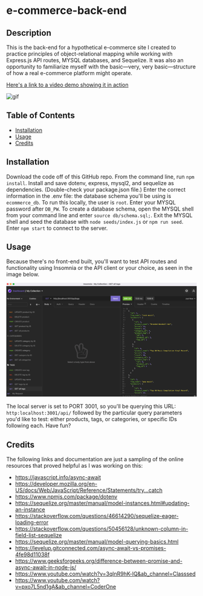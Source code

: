 # e-commerce-back-end

## Description
This is the back-end for a hypothetical e-commerce site I created to practice principles of object-relational mapping while working with Express.js API routes, MYSQL databases, and Sequelize. It was also an opportunity to familiarize myself with the basic—very, very basic—structure of how a real e-commerce platform might operate.

[Here's a link to a video demo showing it in action](https://drive.google.com/file/d/1W-B1UOb4iF-UaeItA2nuSJv-DQpth1KF/view)

![gif](/Develop/images/demo.gif)

## Table of Contents

- [Installation](#installation)
- [Usage](#usage)
- [Credits](#credits)

## Installation

Download the code off of this GitHub repo. From the command line, run `npm install`. Install and save dotenv, express, mysql2, and sequelize as dependencies. (Double-check your package.json file.) Enter the correct information in the .env file: the database schema you'll be using is `ecommerce_db`. To run this locally, the user is `root`. Enter your MYSQL password after `DB_PW`. To create a database schema, open the MYSQL shell from your command line and enter `source db/schema.sql;`. Exit the MYSQL shell and seed the database with `node seeds/index.js` or `npm run seed`. Enter `npm start` to connect to the server.

## Usage

Because there's no front-end built, you'll want to test API routes and functionality using Insomnia or the API client or your choice, as seen in the image below.

![Testing API routes on Insomnia](Develop/images/insomnia.png)

The local server is set to PORT 3001, so you'll be querying this URL: `http:localhost:3001/api/` followed by the particular query parameters you'd like to test: either products, tags, or categories, or specific IDs following each. Have fun?

## Credits

The following links and documentation are just a sampling of the online resources that proved helpful as I was working on this: 

- https://javascript.info/async-await
- https://developer.mozilla.org/en-US/docs/Web/JavaScript/Reference/Statements/try...catch
- https://www.npmjs.com/package/dotenv
- https://sequelize.org/master/manual/model-instances.html#updating-an-instance
- https://stackoverflow.com/questions/46614290/sequelize-eager-loading-error
- https://stackoverflow.com/questions/50456128/unknown-column-in-field-list-sequelize
- https://sequelize.org/master/manual/model-querying-basics.html
- https://levelup.gitconnected.com/async-await-vs-promises-4fe98d11038f
- https://www.geeksforgeeks.org/difference-between-promise-and-async-await-in-node-js/
- https://www.youtube.com/watch?v=3qlnR9hK-lQ&ab_channel=Classsed
- https://www.youtube.com/watch?v=pxo7L5nd1gA&ab_channel=CoderOne